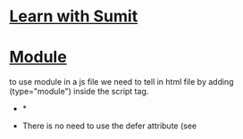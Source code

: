 # [Learn with Sumit](https://www.youtube.com/watch?v=pcN3PFnw2Q0&list=PLHiZ4m8vCp9MFjMRp9EEHWKArbi0wdgXG)  
  
# [Module](https://developer.mozilla.org/en-US/docs/Web/JavaScript/Guide/Modules)  
to use module in a js file we need to tell in html file by adding (type="module") inside the script tag.  
* <script type="module" src="constructor.js"></script> *  



- There is no need to use the defer attribute (see <script> attributes) when loading a module script; modules are deferred automatically.  

- Note: Although imported features are available in the file, they are read only views of the feature that was exported. You cannot change the variable that was imported, but you can still modify properties similar to const. Additionally, these features are imported as live bindings, meaning that they can change in value even if you cannot modify the binding unlike const.  
-  
To do import export in ES6 convention use -> 
 {  
   "type":"module"   
 }   
in package.json
